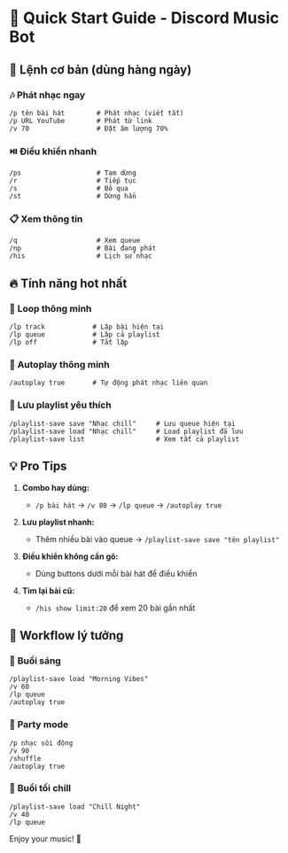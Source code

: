 # 🎵 Quick Start Guide - Discord Music Bot

## 🚀 Lệnh cơ bản (dùng hàng ngày)

### 🎶 **Phát nhạc ngay**
```
/p tên bài hát        # Phát nhạc (viết tắt)
/p URL YouTube        # Phát từ link
/v 70                 # Đặt âm lượng 70%
```

### ⏯️ **Điều khiển nhanh**  
```
/ps                   # Tạm dừng
/r                    # Tiếp tục
/s                    # Bỏ qua
/st                   # Dừng hẳn
```

### 📋 **Xem thông tin**
```
/q                    # Xem queue
/np                   # Bài đang phát
/his                  # Lịch sử nhạc
```

## 🔥 Tính năng hot nhất

### 🔄 **Loop thông minh**
```
/lp track            # Lặp bài hiện tại
/lp queue            # Lặp cả playlist  
/lp off              # Tắt lặp
```

### 🎵 **Autoplay thông minh**
```
/autoplay true       # Tự động phát nhạc liên quan
```

### 💾 **Lưu playlist yêu thích**
```
/playlist-save save "Nhạc chill"     # Lưu queue hiện tại
/playlist-save load "Nhạc chill"     # Load playlist đã lưu
/playlist-save list                  # Xem tất cả playlist
```

## 💡 Pro Tips

1. **Combo hay dùng:**
   - `/p bài hát` → `/v 80` → `/lp queue` → `/autoplay true`

2. **Lưu playlist nhanh:**
   - Thêm nhiều bài vào queue → `/playlist-save save "tên playlist"`

3. **Điều khiển không cần gõ:**
   - Dùng buttons dưới mỗi bài hát để điều khiển

4. **Tìm lại bài cũ:**
   - `/his show limit:20` để xem 20 bài gần nhất

## 🎯 Workflow lý tưởng

### 🌅 **Buổi sáng**
```
/playlist-save load "Morning Vibes"
/v 60
/lp queue
/autoplay true
```

### 🎉 **Party mode**  
```
/p nhạc sôi động
/v 90
/shuffle
/autoplay true
```

### 🌙 **Buổi tối chill**
```
/playlist-save load "Chill Night"
/v 40
/lp queue
```

Enjoy your music! 🎵
